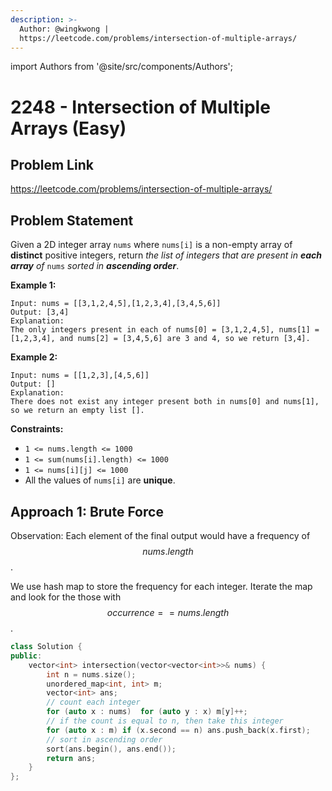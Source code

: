 ```yaml
---
description: >-
  Author: @wingkwong |
  https://leetcode.com/problems/intersection-of-multiple-arrays/
---
```


import Authors from '@site/src/components/Authors';

# 2248 - Intersection of Multiple Arrays (Easy)

## Problem Link

https://leetcode.com/problems/intersection-of-multiple-arrays/

## Problem Statement

Given a 2D integer array `nums` where `nums[i]` is a non-empty array of **distinct** positive integers, return _the list of integers that are present in **each array** of_ `nums` _sorted in **ascending order**_.

**Example 1:**

```
Input: nums = [[3,1,2,4,5],[1,2,3,4],[3,4,5,6]]
Output: [3,4]
Explanation: 
The only integers present in each of nums[0] = [3,1,2,4,5], nums[1] = [1,2,3,4], and nums[2] = [3,4,5,6] are 3 and 4, so we return [3,4].
```

**Example 2:**

```
Input: nums = [[1,2,3],[4,5,6]]
Output: []
Explanation: 
There does not exist any integer present both in nums[0] and nums[1], so we return an empty list [].
```

**Constraints:**

* `1 <= nums.length <= 1000`
* `1 <= sum(nums[i].length) <= 1000`
* `1 <= nums[i][j] <= 1000`
* All the values of `nums[i]` are **unique**.

## Approach 1: Brute Force

Observation: Each element of the final output would have a frequency of $$nums.length$$.

We use hash map to store the frequency for each integer. Iterate the map and look for the those with $$occurrence ==nums.length$$.

<Authors names="@wingkwong"/>

```cpp
class Solution {
public:
    vector<int> intersection(vector<vector<int>>& nums) {
        int n = nums.size();
        unordered_map<int, int> m;
        vector<int> ans;
        // count each integer
        for (auto x : nums)  for (auto y : x) m[y]++;
        // if the count is equal to n, then take this integer
        for (auto x : m) if (x.second == n) ans.push_back(x.first);
        // sort in ascending order
        sort(ans.begin(), ans.end());
        return ans;
    }
};
```
